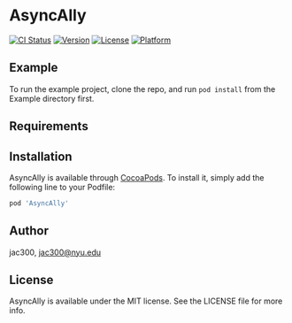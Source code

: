 # AsyncAlly

[![CI Status](http://img.shields.io/travis/jac300/AsyncAlly.svg?style=flat)](https://travis-ci.org/jac300/AsyncAlly)
[![Version](https://img.shields.io/cocoapods/v/AsyncAlly.svg?style=flat)](http://cocoapods.org/pods/AsyncAlly)
[![License](https://img.shields.io/cocoapods/l/AsyncAlly.svg?style=flat)](http://cocoapods.org/pods/AsyncAlly)
[![Platform](https://img.shields.io/cocoapods/p/AsyncAlly.svg?style=flat)](http://cocoapods.org/pods/AsyncAlly)

## Example

To run the example project, clone the repo, and run `pod install` from the Example directory first.

## Requirements

## Installation

AsyncAlly is available through [CocoaPods](http://cocoapods.org). To install
it, simply add the following line to your Podfile:

```ruby
pod 'AsyncAlly'
```

## Author

jac300, jac300@nyu.edu

## License

AsyncAlly is available under the MIT license. See the LICENSE file for more info.
